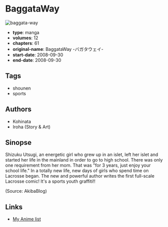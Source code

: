 # BaggataWay

![baggata-way](https://cdn.myanimelist.net/images/manga/2/163943.jpg)

-   **type**: manga
-   **volumes**: 12
-   **chapters**: 61
-   **original-name**: BaggataWay -バガタウェイ-
-   **start-date**: 2008-09-30
-   **end-date**: 2008-09-30

## Tags

-   shounen
-   sports

## Authors

-   Kohinata
-   Iroha (Story & Art)

## Sinopse

Shizuku Utsugi, an energetic girl who grew up in an islet, left her islet and started her life in the mainland in order to go to high school. There was only one requirement from her mom. That was "for 3 years, just enjoy your school life." In a totally new life, new days of girls who spend time on Lacrosse began. The new and powerful author writes the first full-scale Lacrosse comic! It's a sports youth graffiti!!

(Source: AkibaBlog)

## Links

-   [My Anime list](https://myanimelist.net/manga/13279/BaggataWay)
